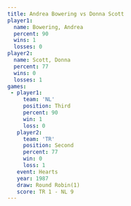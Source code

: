 ```yaml
---
title: Andrea Bowering vs Donna Scott
player1:                
  name: Bowering, Andrea
  percent: 90           
  wins: 1               
  losses: 0             
player2:                
  name: Scott, Donna    
  percent: 77           
  wins: 0               
  losses: 1             
games:
 - player1:         
     team: 'NL'     
     position: Third
     percent: 90    
     win: 1         
     loss: 0        
   player2:          
     team: 'TR'      
     position: Second
     percent: 77     
     win: 0          
     loss: 1         
   event: Hearts       
   year: 1987          
   draw: Round Robin(1)
   score: TR 1 - NL 9  
---
```


